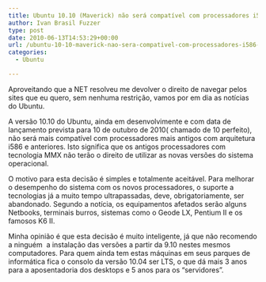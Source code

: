 ```yaml
---
title: Ubuntu 10.10 (Maverick) não será compatível com processadores i586 e anteriores
author: Ivan Brasil Fuzzer
type: post
date: 2010-06-13T14:53:29+00:00
url: /ubuntu-10-10-maverick-nao-sera-compativel-com-processadores-i586-e-inferiores/
categories:
  - Ubuntu

---
```

Aproveitando que a NET resolveu me devolver o direito de navegar pelos sites que eu quero, sem nenhuma restrição, vamos por em dia as notícias do Ubuntu.

A versão 10.10 do Ubuntu, ainda em desenvolvimente e com data de lançamento prevista para 10 de outubro de 2010( chamado de 10 perfeito), não será mais compatível com processadores mais antigos com arquitetura i586 e anteriores. Isto significa que os antigos processadores com tecnologia MMX não terão o direito de utilizar as novas versões do sistema operacional.

O motivo para esta decisão é simples e totalmente aceitável. Para melhorar o desempenho do sistema com os novos processadores, o suporte a tecnologias já a muito tempo ultrapassadas, deve, obrigatoriamente, ser abandonado. Segundo a notícia, os equipamentos afetados serão alguns Netbooks, terminais burros, sistemas como o Geode LX, Pentium II e os famosos K6 II.

Minha opinião é que esta decisão é muito inteligente, já que não recomendo a ninguém  a instalação das versões a partir da 9.10 nestes mesmos computadores. Para quem ainda tem estas máquinas em seus parques de informática fica o consolo da versão 10.04 ser LTS, o que dá mais 3 anos para a aposentadoria dos desktops e 5 anos para os &#8220;servidores&#8221;.